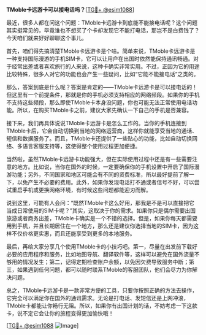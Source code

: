 **TMoble卡远游卡可以接电话吗？**[[TG💪+ @esim1088](https://t.me/s/esim1088)]

最近，很多人都在问这个问题：TMoble卡远游卡到底能不能接电话呢？这个问题其实挺常见的，毕竟谁也不想买了个卡却发现它不能打电话，那岂不是白费钱了？今天咱们就来好好聊聊这个事儿。

首先，咱们得先搞清楚TMoble卡远游卡是个啥。简单来说，TMoble卡远游卡是一种支持国际漫游的手机SIM卡，它可以让用户在出国时依然能保持通讯畅通。对于经常出差或者喜欢旅行的人来说，这种卡确实非常实用。不过，正因为它的用途比较特殊，很多人对它的功能也会产生一些疑问，比如“它能不能接电话”之类的。

那么，答案到底是什么呢？答案是肯定的——TMoble卡远游卡是可以接电话的！但这里有一个前提条件，那就是你的手机必须支持相应的网络频段。如果你的手机不支持这些频段，那么即使TMoble卡本身没问题，你也可能无法正常使用电话功能。所以，在购买TMoble卡之前，建议大家先确认一下自己的手机是否兼容。

接下来，我们再具体说说TMoble卡远游卡是怎么工作的。当你的手机连接到TMoble卡后，它会自动切换到当地的网络运营商，这样你就能享受当地的通话、短信和数据服务了。而且，TMoble卡还提供了一些贴心的功能，比如自动切换网络、多语言客服支持等，这使得整个使用过程更加便捷。

当然啦，虽然TMoble卡远游卡功能强大，但在实际使用过程中还是有一些需要注意的地方。比如说，当你在国外的时候，一定要确保你的手机设置中开启了国际漫游功能；另外，不同国家和地区可能会有不同的资费标准，所以最好提前了解一下，以免产生不必要的费用。此外，如果你发现电话打不通或者信号不好，可以尝试重启手机或更换网络环境，有时候这些问题都能迎刃而解。

说到这里，可能有人会问：“既然TMoble卡这么好用，那我是不是可以直接把它当成日常使用的SIM卡呢？”其实，这取决于你的需求。如果你只是偶尔需要出国旅游或者商务出差，TMoble卡确实是一个不错的选择。但是，如果你每天都需要用到手机，并且长期居住在一个地方，那么还是建议你选择当地的SIM卡，因为这样不仅价格更实惠，而且还能享受到更多的本地服务。

最后，再给大家分享几个使用TMoble卡的小技巧吧。第一，尽量在出发前下载好必要的应用程序和服务，比如地图导航、翻译软件等，这样可以避免在国外流量不够用的情况发生；第二，记得定期检查账户余额，以免因欠费导致服务中断；第三，如果遇到任何问题，都可以随时联系TMoble的客服团队，他们会尽力为你解决问题。

总之，TMoble卡远游卡是一款非常方便的工具，只要你按照正确的方法去操作，它完全可以满足你在国外的通讯需求。无论是打电话、发短信还是上网冲浪，TMoble卡都能让你畅行无阻。所以，如果你有出国计划的话，不妨考虑一下这款卡，说不定它会让你的旅程变得更加愉快哦！

[[TG💪+ @esim1088](https://t.me/s/esim1088) ![Image](https://i.postimg.cc/4NQfJmqS/Snipaste-2025-05-13-00-14-12.png)]